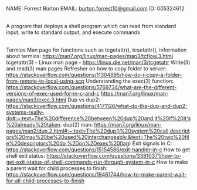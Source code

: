 NAME: Forrest Burton
EMAIL: burton.forrest10@gmail.com
ID: 005324612

<br/>
A program that deploys a shell program which can read from standard input, write to standard output, and execute commands
<br/>
<br/>

Termios Man page for functions such as tcgetattr(), tcsetattr(), information about termios: https://man7.org/linux/man-pages/man3/tcflow.3.html
tcgetattr(3) - Linux man page - https://linux.die.net/man/3/tcgetattr
Write(3) and read(3) man pages
Refresher on how to copy folder to server: https://stackoverflow.com/questions/11304895/how-do-i-copy-a-folder-from-remote-to-local-using-scp
Understanding the exec(3) function: https://stackoverflow.com/questions/5769734/what-are-the-different-versions-of-exec-used-for-in-c-and-c
https://man7.org/linux/man-pages/man3/exec.3.html
Dup vs dup2: https://stackoverflow.com/questions/4171126/what-do-the-dup-and-dup2-systems-really-do#:~:text=The%20difference%20between%20dup%20and,it%20if%20it's%20already%20taken.
dup(2) man: https://man7.org/linux/man-pages/man2/dup.2.html#:~:text=The%20dup()%20system%20call,descriptors%20may%20be%20used%20interchangeably.&text=The%20two%20file%20descriptors%20do,%2Don%2Dexec%20flag)
Exit signals in C: https://stackoverflow.com/questions/15154586/exit-handler-in-c
How to get shell exit status: https://stackoverflow.com/questions/33810371/how-to-get-exit-status-of-shell-commands-run-through-system-in-c
How to make a parent wait for child processes to finish: https://stackoverflow.com/questions/19461744/how-to-make-parent-wait-for-all-child-processes-to-finish
